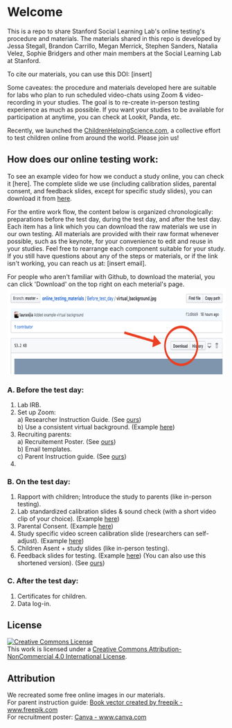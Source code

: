 # Welcome

This is a repo to share Stanford Social Learning Lab's online testing's procedure and materials. 
The materials shared in this repo is developed by Jessa Stegall, Brandon Carrillo, Megan Merrick, Stephen Sanders, Natalia Velez, Sophie Bridgers and other main members at the Social Learning Lab at Stanford. 

To cite our materials, you can use this DOI: [insert]

Some caveates: the procedure and materials developed here are suitable for labs who plan to run scheduled video-chats using Zoom & video-recording in your studies. The goal is to re-create in-person testing experience as much as possible. If you want your studies to be available for participation at anytime, you can check at Lookit, Panda, etc.

Recently, we launched the [ChildrenHelpingScience.com](https://childrenhelpingscience.com/), a collective effort to test children online from around the world. Please join us!


## How does our online testing work:

To see an example video for how we conduct a study online, you can check it [here]. The complete slide we use (including calibration slides, parental consent, and feedback slides, except for specific study slides), you can download it from [here](https://github.com/sociallearninglab/online_testing_materials/blob/master/Example/Standardized_Slides_Sharing.key).

For the entire work flow, the content below is organized chronologically: preparations before the test day, during the test day, and after the test day. Each item has a link which you can download the raw materials we use in our own testing. All materials are provided with their raw format whenever possible, such as the keynote, for your convenience to edit and reuse in your studies. Feel free to rearrange each component suitable for your study. If you still have questions about any of the steps or materials, or if the link isn't working, you can reach us at: [insert email].

For people who aren't familiar with Github, to download the material, you can click 'Download' on the top right on each meterial's page. <br>
<img src='supplement_images/github_download_button.png' width = '1000' height ='200'>

### A. Before the test day:
  1. Lab IRB. 
  2. Set up Zoom: <br>
    a) Researcher Instruction Guide. (See [ours](https://github.com/sociallearninglab/online_testing_materials/blob/master/Before_test_day/Lab%20Testing%20Online%20Prep%20Guide.key)) <br>
    b) Use a consistent virtual background. (Example [here](https://github.com/sociallearninglab/online_testing_materials/blob/master/Before_test_day/virtual_background.jpg))
  3. Recruiting parents: <br>
    a) Recruitement Poster. (See [ours](https://github.com/sociallearninglab/online_testing_materials/blob/master/Before_test_day/SLL%20Participation%20Flyer.pdf)) <br>
    b) Email templates.   
    c) Parent Instruction guide. (See [ours](https://github.com/sociallearninglab/online_testing_materials/blob/master/Before_test_day/parent_instruction_guide.key)) 
  3. 

### B. On the test day: 
  1. Rapport with children; Introduce the study to parents (like in-person testing).
  2. Lab standardized calibration slides & sound check (with a short video clip of your choice). (Example [here](https://github.com/sociallearninglab/online_testing_materials/blob/master/On_test_day/Calibration_Part1.key))
  3. Parental Consent. (Example [here](https://github.com/sociallearninglab/online_testing_materials/blob/master/On_test_day/Parental_Consent.key))
  4. Study specific video screen calibration slide (researchers can self-adjust). (Example [here](https://github.com/sociallearninglab/online_testing_materials/blob/master/On_test_day/Calibration_Part2.key))
  5. Children Asent + study slides (like in-person testing).
  6. Feedback slides for testing. (Example [here](https://github.com/sociallearninglab/online_testing_materials/blob/master/On_test_day/Feedback_Slides.key))
     (You can also use this shortened version). (See [ours](https://github.com/sociallearninglab/online_testing_materials/blob/master/On_test_day/Shortened_Follow_Up.key))

### C. After the test day:
  1. Certificates for children. 
  2. Data log-in.

## License
<a rel="license" href="http://creativecommons.org/licenses/by-nc/4.0/"><img alt="Creative Commons License" style="border-width:0" src="https://i.creativecommons.org/l/by-nc/4.0/88x31.png" /></a><br />This work is licensed under a <a rel="license" href="http://creativecommons.org/licenses/by-nc/4.0/">Creative Commons Attribution-NonCommercial 4.0 International License</a>.

## Attribution
<p> We recreated some free online images in our materials. <br>
For parent instruction guide: <a href="https://www.freepik.com/free-photos-vectors/book">Book vector created by freepik - www.freepik.com</a> <br>
For recruitment poster: <a href="https://www.canva.com"> Canva - www.canva.com</a> <br>
</p>
